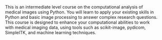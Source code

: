 This is an intermediate level course on the computational analysis of medical images using Python. You will learn to apply your existing skills in Python and basic image processing to answer complex research questions. This course is designed to enhance your computational abilities to work with medical imaging data, using tools such as scikit-image, pydicom, SimpleITK, and machine learning techniques.